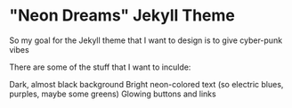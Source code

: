 ---
---

# "Neon Dreams" Jekyll Theme

So my goal for the Jekyll theme that I want to design is to give cyber-punk vibes

There are some of the stuff that I want to inculde:

Dark, almost black background
Bright neon-colored text (so electric blues, purples, maybe some greens)
Glowing buttons and links
